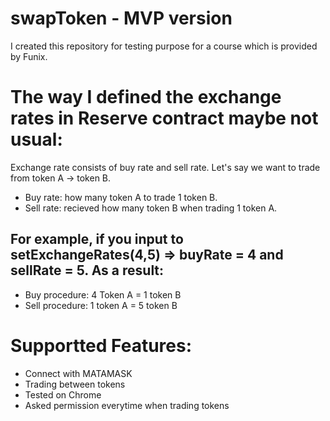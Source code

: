 # swapToken - MVP version
I created this repository for testing purpose for a course which is provided by Funix. 

# The way I defined the exchange rates in Reserve contract maybe not usual:
Exchange rate consists of buy rate and sell rate. Let's say we want to trade from token A -> token B.
+ Buy rate: how many token A to trade 1 token B.
+ Sell rate: recieved how many token B when trading 1 token A.
## For example, if you input to setExchangeRates(4,5) => buyRate = 4 and sellRate = 5. As a result:
+ Buy procedure: 4 Token A = 1 token B
+ Sell procedure: 1 token A = 5 token B
# Supportted Features:
+ Connect with MATAMASK
+ Trading between tokens
+ Tested on Chrome
+ Asked permission everytime when trading tokens 

